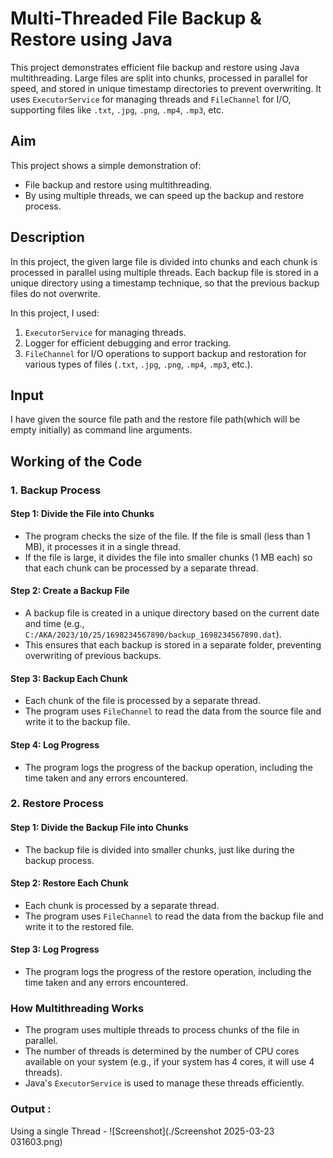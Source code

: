 # Multi-Threaded File Backup & Restore using Java

This project demonstrates efficient file backup and restore using Java multithreading. Large files are split into chunks, processed in parallel for speed, and stored in unique timestamp directories to prevent overwriting. It uses `ExecutorService` for managing threads and `FileChannel` for I/O, supporting files like `.txt`, `.jpg`, `.png`, `.mp4`, `.mp3`, etc.

## Aim
This project shows a simple demonstration of:
- File backup and restore using multithreading.
- By using multiple threads, we can speed up the backup and restore process.

## Description
In this project, the given large file is divided into chunks and each chunk is processed in parallel using multiple threads. Each backup file is stored in a unique directory using a timestamp technique, so that the previous backup files do not overwrite. 

In this project, I used:
1. `ExecutorService` for managing threads.
2. Logger for efficient debugging and error tracking.
3. `FileChannel` for I/O operations to support backup and restoration for various types of files (`.txt`, `.jpg`, `.png`, `.mp4`, `.mp3`, etc.).

## Input 
I have given the source file path and the restore file path(which will be empty initially) as command line arguments.
## Working of the Code

### 1. Backup Process
#### Step 1: Divide the File into Chunks
- The program checks the size of the file. If the file is small (less than 1 MB), it processes it in a single thread.
- If the file is large, it divides the file into smaller chunks (1 MB each) so that each chunk can be processed by a separate thread.

#### Step 2: Create a Backup File
- A backup file is created in a unique directory based on the current date and time (e.g., `C:/AKA/2023/10/25/1698234567890/backup_1698234567890.dat`).
- This ensures that each backup is stored in a separate folder, preventing overwriting of previous backups.

#### Step 3: Backup Each Chunk
- Each chunk of the file is processed by a separate thread.
- The program uses `FileChannel` to read the data from the source file and write it to the backup file.

#### Step 4: Log Progress
- The program logs the progress of the backup operation, including the time taken and any errors encountered.

### 2. Restore Process
#### Step 1: Divide the Backup File into Chunks
- The backup file is divided into smaller chunks, just like during the backup process.

#### Step 2: Restore Each Chunk
- Each chunk is processed by a separate thread.
- The program uses `FileChannel` to read the data from the backup file and write it to the restored file.

#### Step 3: Log Progress
- The program logs the progress of the restore operation, including the time taken and any errors encountered.

### How Multithreading Works
- The program uses multiple threads to process chunks of the file in parallel.
- The number of threads is determined by the number of CPU cores available on your system (e.g., if your system has 4 cores, it will use 4 threads).
- Java's `ExecutorService` is used to manage these threads efficiently.
### Output :
Using a single Thread -
![Screenshot](./Screenshot 2025-03-23 031603.png)
